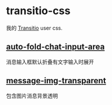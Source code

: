 # transitio-css

我的 [Transitio](https://github.com/PRO-2684/transitio) user css.

## [auto-fold-chat-input-area](./auto-fold-chat-input-area.css)

消息输入框默认折叠有文字输入时展开

## [message-img-transparent](./message-img-transparent.css)

包含图片消息背景透明
